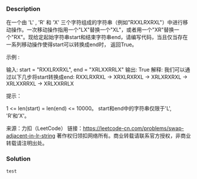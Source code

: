 ### Description

在一个由 'L' , 'R' 和 'X' 三个字符组成的字符串（例如"RXXLRXRXL"）中进行移动操作。一次移动操作指用一个"LX"替换一个"XL"，或者用一个"XR"替换一个"RX"。现给定起始字符串start和结束字符串end，请编写代码，当且仅当存在一系列移动操作使得start可以转换成end时， 返回True。

 

示例 :

输入: start = "RXXLRXRXL", end = "XRLXXRRLX"
输出: True
解释:
我们可以通过以下几步将start转换成end:
RXXLRXRXL ->
XRXLRXRXL ->
XRLXRXRXL ->
XRLXXRRXL ->
XRLXXRRLX


提示：

1 <= len(start) = len(end) <= 10000。
start和end中的字符串仅限于'L', 'R'和'X'。

来源：力扣（LeetCode）
链接：https://leetcode-cn.com/problems/swap-adjacent-in-lr-string
著作权归领扣网络所有。商业转载请联系官方授权，非商业转载请注明出处。

### Solution
```java
test
```

